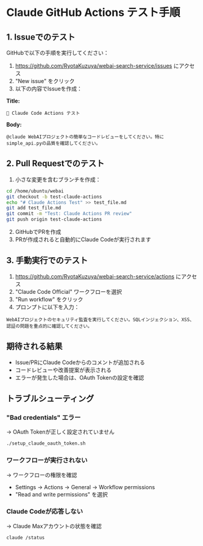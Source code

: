 # Claude GitHub Actions テスト手順

## 1. Issueでのテスト

GitHubで以下の手順を実行してください：

1. https://github.com/RyotaKuzuya/webai-search-service/issues にアクセス
2. "New issue" をクリック
3. 以下の内容でIssueを作成：

**Title:**
```
🧪 Claude Code Actions テスト
```

**Body:**
```
@claude WebAIプロジェクトの簡単なコードレビューをしてください。特にsimple_api.pyの品質を確認してください。
```

## 2. Pull Requestでのテスト

1. 小さな変更を含むブランチを作成：

```bash
cd /home/ubuntu/webai
git checkout -b test-claude-actions
echo "# Claude Actions Test" >> test_file.md
git add test_file.md
git commit -m "Test: Claude Actions PR review"
git push origin test-claude-actions
```

2. GitHubでPRを作成
3. PRが作成されると自動的にClaude Codeが実行されます

## 3. 手動実行でのテスト

1. https://github.com/RyotaKuzuya/webai-search-service/actions にアクセス
2. "Claude Code Official" ワークフローを選択
3. "Run workflow" をクリック
4. プロンプトに以下を入力：

```
WebAIプロジェクトのセキュリティ監査を実行してください。SQLインジェクション、XSS、認証の問題を重点的に確認してください。
```

## 期待される結果

- Issue/PRにClaude Codeからのコメントが追加される
- コードレビューや改善提案が表示される
- エラーが発生した場合は、OAuth Tokenの設定を確認

## トラブルシューティング

### "Bad credentials" エラー
→ OAuth Tokenが正しく設定されていません
```bash
./setup_claude_oauth_token.sh
```

### ワークフローが実行されない
→ ワークフローの権限を確認
- Settings → Actions → General → Workflow permissions
- "Read and write permissions" を選択

### Claude Codeが応答しない
→ Claude Maxアカウントの状態を確認
```bash
claude /status
```